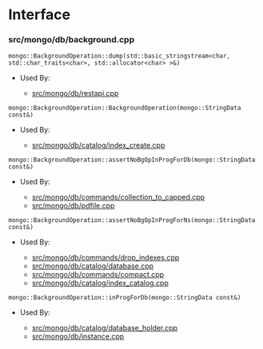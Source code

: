 
# Interface

### src/mongo/db/background.cpp

<div></div>

    mongo::BackgroundOperation::dump(std::basic_stringstream<char, std::char_traits<char>, std::allocator<char> >&)

- Used By:

    - [src/mongo/db/restapi.cpp](../web\_server)

<div></div>

    mongo::BackgroundOperation::BackgroundOperation(mongo::StringData const&)

- Used By:

    - [src/mongo/db/catalog/index\_create.cpp](../storage\_layer\_structure)

<div></div>

    mongo::BackgroundOperation::assertNoBgOpInProgForDb(mongo::StringData const&)

- Used By:

    - [src/mongo/db/commands/collection\_to\_capped.cpp](../database\_commands)
    - [src/mongo/db/pdfile.cpp](../storage\_layer\_structure)

<div></div>

    mongo::BackgroundOperation::assertNoBgOpInProgForNs(mongo::StringData const&)

- Used By:

    - [src/mongo/db/commands/drop\_indexes.cpp](../database\_commands)
    - [src/mongo/db/catalog/database.cpp](../storage\_layer\_structure)
    - [src/mongo/db/commands/compact.cpp](../database\_commands)
    - [src/mongo/db/catalog/index\_catalog.cpp](../storage\_layer\_structure)

<div></div>

    mongo::BackgroundOperation::inProgForDb(mongo::StringData const&)

- Used By:

    - [src/mongo/db/catalog/database\_holder.cpp](../storage\_layer\_structure)
    - [src/mongo/db/instance.cpp](../storage\_layer\_structure)
